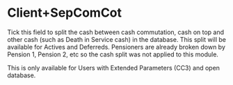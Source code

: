 # Client+SepComCot

Tick this field to split the cash between cash commutation, cash on top
and other cash (such as Death in Service cash) in the database. This
split will be available for Actives and Deferreds. Pensioners are
already broken down by Pension 1, Pension 2, etc so the cash split was
not applied to this module.

This is only available for Users with Extended Parameters (CC3) and open
database.
